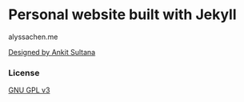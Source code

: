 # Personal website built with Jekyll

alyssachen.me

[Designed by Ankit Sultana](http://ankitsultana.com/researcher)

### License

[GNU GPL v3](https://github.com/bk2dcradle/researcher/blob/gh-pages/LICENSE)
